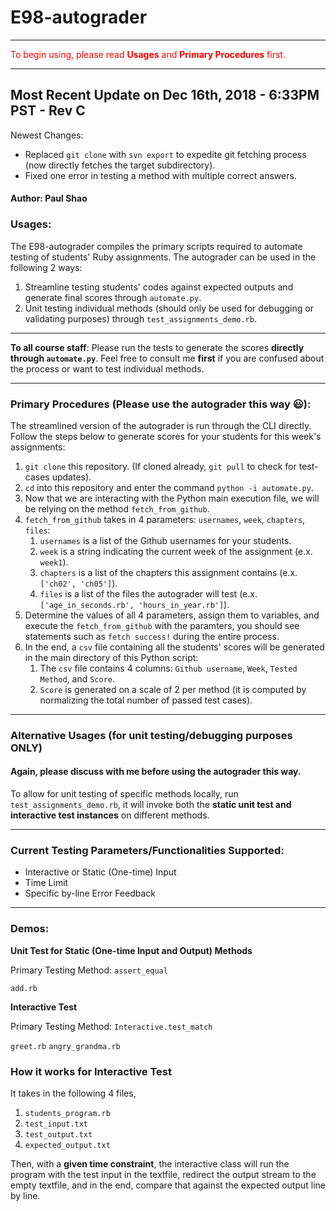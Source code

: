 # E98-autograder
______________________________________________________________________________________________________________________________
<span style="color:red"> To begin using, please read **Usages** and **Primary Procedures** first. </span>
______________________________________________________________________________________________________________________________
## Most Recent Update on Dec 16th, 2018 - 6:33PM PST - Rev C
Newest Changes:
* Replaced `git clone` with `svn export` to expedite git fetching process (now directly fetches the target subdirectory).
* Fixed one error in testing a method with multiple correct answers.

#### Author: Paul Shao

### Usages:
The E98-autograder compiles the primary scripts required to automate testing of students' Ruby assignments.
The autograder can be used in the following 2 ways:
1. Streamline testing students' codes against expected outputs and generate final scores through `automate.py`.
2. Unit testing individual methods (should only be used for debugging or validating purposes) through `test_assignments_demo.rb`.
______________________________________________________________________________________________________________________________
**To all course staff**: Please run the tests to generate the scores **directly through `automate.py`**. Feel free to consult me **first** if you are confused about the process or want to test individual methods.
______________________________________________________________________________________________________________________________
### Primary Procedures (Please use the autograder this way 😃):
The streamlined version of the autograder is run through the CLI directly. Follow the steps below to generate scores for your students for this week's assignments:
1. `git clone` this repository. (If cloned already, `git pull` to check for test-cases updates).
2. `cd` into this repository and enter the command `python -i automate.py`.
3. Now that we are interacting with the Python main execution file, we will be relying on the method `fetch_from_github`.
4. `fetch_from_github` takes in 4 parameters: `usernames`, `week`, `chapters`, `files`:
   1. `usernames` is a list of the Github usernames for your students.
   2. `week` is a string indicating the current week of the assignment (e.x. `week1`).
   3. `chapters` is a list of the chapters this assignment contains (e.x. `['ch02', 'ch05']`).
   4. `files` is a list of the files the autograder will test (e.x. `['age_in_seconds.rb', 'hours_in_year.rb']`).
5. Determine the values of all 4 parameters, assign them to variables, and execute the `fetch_from_github` with the paramters, you should see statements such as `fetch success!` during the entire process.
6. In the end, a `csv` file containing all the students' scores will be generated in the main directory of this Python script:
   1. The `csv` file contains 4 columns: `Github username`, `Week`, `Tested Method`, and `Score`.
   2. `Score` is generated on a scale of 2 per method (it is computed by normalizing the total number of passed test cases).

______________________________________________________________________________________________________________________________
### Alternative Usages (for unit testing/debugging purposes ONLY)
#### Again, please discuss with me before using the autograder this way.

To allow for unit testing of specific methods locally, run `test_assignments_demo.rb`, it will invoke both the **static unit test and interactive test instances** on different methods.
______________________________________________________________________________________________________________________________
### Current Testing Parameters/Functionalities Supported:

* Interactive or Static (One-time) Input
* Time Limit
* Specific by-line Error Feedback

______________________________________________________________________________________________________________________________

### Demos:

**Unit Test for Static (One-time Input and Output) Methods**

Primary Testing Method: `assert_equal`

`add.rb`

**Interactive Test**

Primary Testing Method: `Interactive.test_match`

`greet.rb`
`angry_grandma.rb`

### How it works for Interactive Test
It takes in the following 4 files, 
1. `students_program.rb`
2. `test_input.txt`
3. `test_output.txt`
4. `expected_output.txt`

Then, with a **given time constraint**, the interactive class will run the program with the test input in the textfile, redirect the output stream to the empty textfile, and in the end, compare that against the expected output line by line. 

